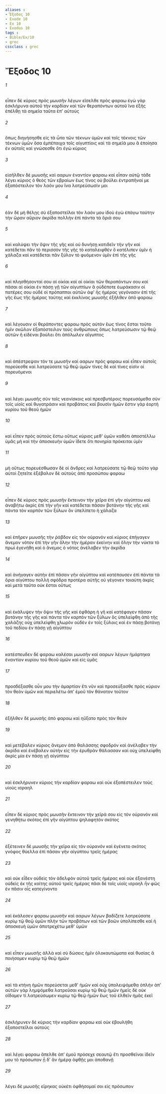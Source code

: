 ```yaml
---
aliases : 
- Ἔξοδος 10
- Exode 10
- Ex 10
- Exodus 10
tags : 
- Bible/Ex/10
- grec
cssclass : grec
---
```


# Ἔξοδος 10

###### 1
εἶπεν δὲ κύριος πρὸς μωυσῆν λέγων εἴσελθε πρὸς φαραω ἐγὼ γὰρ ἐσκλήρυνα αὐτοῦ τὴν καρδίαν καὶ τῶν θεραπόντων αὐτοῦ ἵνα ἑξῆς ἐπέλθῃ τὰ σημεῖα ταῦτα ἐπ' αὐτούς
###### 2
ὅπως διηγήσησθε εἰς τὰ ὦτα τῶν τέκνων ὑμῶν καὶ τοῖς τέκνοις τῶν τέκνων ὑμῶν ὅσα ἐμπέπαιχα τοῖς αἰγυπτίοις καὶ τὰ σημεῖά μου ἃ ἐποίησα ἐν αὐτοῖς καὶ γνώσεσθε ὅτι ἐγὼ κύριος
###### 3
εἰσῆλθεν δὲ μωυσῆς καὶ ααρων ἐναντίον φαραω καὶ εἶπαν αὐτῷ τάδε λέγει κύριος ὁ θεὸς τῶν εβραίων ἕως τίνος οὐ βούλει ἐντραπῆναί με ἐξαπόστειλον τὸν λαόν μου ἵνα λατρεύσωσίν μοι
###### 4
ἐὰν δὲ μὴ θέλῃς σὺ ἐξαποστεῖλαι τὸν λαόν μου ἰδοὺ ἐγὼ ἐπάγω ταύτην τὴν ὥραν αὔριον ἀκρίδα πολλὴν ἐπὶ πάντα τὰ ὅριά σου
###### 5
καὶ καλύψει τὴν ὄψιν τῆς γῆς καὶ οὐ δυνήσῃ κατιδεῖν τὴν γῆν καὶ κατέδεται πᾶν τὸ περισσὸν τῆς γῆς τὸ καταλειφθέν ὃ κατέλιπεν ὑμῖν ἡ χάλαζα καὶ κατέδεται πᾶν ξύλον τὸ φυόμενον ὑμῖν ἐπὶ τῆς γῆς
###### 6
καὶ πλησθήσονταί σου αἱ οἰκίαι καὶ αἱ οἰκίαι τῶν θεραπόντων σου καὶ πᾶσαι αἱ οἰκίαι ἐν πάσῃ γῇ τῶν αἰγυπτίων ἃ οὐδέποτε ἑωράκασιν οἱ πατέρες σου οὐδὲ οἱ πρόπαπποι αὐτῶν ἀφ' ἧς ἡμέρας γεγόνασιν ἐπὶ τῆς γῆς ἕως τῆς ἡμέρας ταύτης καὶ ἐκκλίνας μωυσῆς ἐξῆλθεν ἀπὸ φαραω
###### 7
καὶ λέγουσιν οἱ θεράποντες φαραω πρὸς αὐτόν ἕως τίνος ἔσται τοῦτο ἡμῖν σκῶλον ἐξαπόστειλον τοὺς ἀνθρώπους ὅπως λατρεύσωσιν τῷ θεῷ αὐτῶν ἢ εἰδέναι βούλει ὅτι ἀπόλωλεν αἴγυπτος
###### 8
καὶ ἀπέστρεψαν τόν τε μωυσῆν καὶ ααρων πρὸς φαραω καὶ εἶπεν αὐτοῖς πορεύεσθε καὶ λατρεύσατε τῷ θεῷ ὑμῶν τίνες δὲ καὶ τίνες εἰσὶν οἱ πορευόμενοι
###### 9
καὶ λέγει μωυσῆς σὺν τοῖς νεανίσκοις καὶ πρεσβυτέροις πορευσόμεθα σὺν τοῖς υἱοῖς καὶ θυγατράσιν καὶ προβάτοις καὶ βουσὶν ἡμῶν ἔστιν γὰρ ἑορτὴ κυρίου τοῦ θεοῦ ἡμῶν
###### 10
καὶ εἶπεν πρὸς αὐτούς ἔστω οὕτως κύριος μεθ' ὑμῶν καθότι ἀποστέλλω ὑμᾶς μὴ καὶ τὴν ἀποσκευὴν ὑμῶν ἴδετε ὅτι πονηρία πρόκειται ὑμῖν
###### 11
μὴ οὕτως πορευέσθωσαν δὲ οἱ ἄνδρες καὶ λατρεύσατε τῷ θεῷ τοῦτο γὰρ αὐτοὶ ζητεῖτε ἐξέβαλον δὲ αὐτοὺς ἀπὸ προσώπου φαραω
###### 12
εἶπεν δὲ κύριος πρὸς μωυσῆν ἔκτεινον τὴν χεῖρα ἐπὶ γῆν αἰγύπτου καὶ ἀναβήτω ἀκρὶς ἐπὶ τὴν γῆν καὶ κατέδεται πᾶσαν βοτάνην τῆς γῆς καὶ πάντα τὸν καρπὸν τῶν ξύλων ὃν ὑπελίπετο ἡ χάλαζα
###### 13
καὶ ἐπῆρεν μωυσῆς τὴν ῥάβδον εἰς τὸν οὐρανόν καὶ κύριος ἐπήγαγεν ἄνεμον νότον ἐπὶ τὴν γῆν ὅλην τὴν ἡμέραν ἐκείνην καὶ ὅλην τὴν νύκτα τὸ πρωὶ ἐγενήθη καὶ ὁ ἄνεμος ὁ νότος ἀνέλαβεν τὴν ἀκρίδα
###### 14
καὶ ἀνήγαγεν αὐτὴν ἐπὶ πᾶσαν γῆν αἰγύπτου καὶ κατέπαυσεν ἐπὶ πάντα τὰ ὅρια αἰγύπτου πολλὴ σφόδρα προτέρα αὐτῆς οὐ γέγονεν τοιαύτη ἀκρὶς καὶ μετὰ ταῦτα οὐκ ἔσται οὕτως
###### 15
καὶ ἐκάλυψεν τὴν ὄψιν τῆς γῆς καὶ ἐφθάρη ἡ γῆ καὶ κατέφαγεν πᾶσαν βοτάνην τῆς γῆς καὶ πάντα τὸν καρπὸν τῶν ξύλων ὃς ὑπελείφθη ἀπὸ τῆς χαλάζης οὐχ ὑπελείφθη χλωρὸν οὐδὲν ἐν τοῖς ξύλοις καὶ ἐν πάσῃ βοτάνῃ τοῦ πεδίου ἐν πάσῃ γῇ αἰγύπτου
###### 16
κατέσπευδεν δὲ φαραω καλέσαι μωυσῆν καὶ ααρων λέγων ἡμάρτηκα ἐναντίον κυρίου τοῦ θεοῦ ὑμῶν καὶ εἰς ὑμᾶς
###### 17
προσδέξασθε οὖν μου τὴν ἁμαρτίαν ἔτι νῦν καὶ προσεύξασθε πρὸς κύριον τὸν θεὸν ὑμῶν καὶ περιελέτω ἀπ' ἐμοῦ τὸν θάνατον τοῦτον
###### 18
ἐξῆλθεν δὲ μωυσῆς ἀπὸ φαραω καὶ ηὔξατο πρὸς τὸν θεόν
###### 19
καὶ μετέβαλεν κύριος ἄνεμον ἀπὸ θαλάσσης σφοδρόν καὶ ἀνέλαβεν τὴν ἀκρίδα καὶ ἐνέβαλεν αὐτὴν εἰς τὴν ἐρυθρὰν θάλασσαν καὶ οὐχ ὑπελείφθη ἀκρὶς μία ἐν πάσῃ γῇ αἰγύπτου
###### 20
καὶ ἐσκλήρυνεν κύριος τὴν καρδίαν φαραω καὶ οὐκ ἐξαπέστειλεν τοὺς υἱοὺς ισραηλ
###### 21
εἶπεν δὲ κύριος πρὸς μωυσῆν ἔκτεινον τὴν χεῖρά σου εἰς τὸν οὐρανόν καὶ γενηθήτω σκότος ἐπὶ γῆν αἰγύπτου ψηλαφητὸν σκότος
###### 22
ἐξέτεινεν δὲ μωυσῆς τὴν χεῖρα εἰς τὸν οὐρανόν καὶ ἐγένετο σκότος γνόφος θύελλα ἐπὶ πᾶσαν γῆν αἰγύπτου τρεῖς ἡμέρας
###### 23
καὶ οὐκ εἶδεν οὐδεὶς τὸν ἀδελφὸν αὐτοῦ τρεῖς ἡμέρας καὶ οὐκ ἐξανέστη οὐδεὶς ἐκ τῆς κοίτης αὐτοῦ τρεῖς ἡμέρας πᾶσι δὲ τοῖς υἱοῖς ισραηλ ἦν φῶς ἐν πᾶσιν οἷς κατεγίνοντο
###### 24
καὶ ἐκάλεσεν φαραω μωυσῆν καὶ ααρων λέγων βαδίζετε λατρεύσατε κυρίῳ τῷ θεῷ ὑμῶν πλὴν τῶν προβάτων καὶ τῶν βοῶν ὑπολίπεσθε καὶ ἡ ἀποσκευὴ ὑμῶν ἀποτρεχέτω μεθ' ὑμῶν
###### 25
καὶ εἶπεν μωυσῆς ἀλλὰ καὶ σὺ δώσεις ἡμῖν ὁλοκαυτώματα καὶ θυσίας ἃ ποιήσομεν κυρίῳ τῷ θεῷ ἡμῶν
###### 26
καὶ τὰ κτήνη ἡμῶν πορεύσεται μεθ' ἡμῶν καὶ οὐχ ὑπολειψόμεθα ὁπλήν ἀπ' αὐτῶν γὰρ λημψόμεθα λατρεῦσαι κυρίῳ τῷ θεῷ ἡμῶν ἡμεῖς δὲ οὐκ οἴδαμεν τί λατρεύσωμεν κυρίῳ τῷ θεῷ ἡμῶν ἕως τοῦ ἐλθεῖν ἡμᾶς ἐκεῖ
###### 27
ἐσκλήρυνεν δὲ κύριος τὴν καρδίαν φαραω καὶ οὐκ ἐβουλήθη ἐξαποστεῖλαι αὐτούς
###### 28
καὶ λέγει φαραω ἄπελθε ἀπ' ἐμοῦ πρόσεχε σεαυτῷ ἔτι προσθεῖναι ἰδεῖν μου τὸ πρόσωπον ᾗ δ' ἂν ἡμέρᾳ ὀφθῇς μοι ἀποθανῇ
###### 29
λέγει δὲ μωυσῆς εἴρηκας οὐκέτι ὀφθήσομαί σοι εἰς πρόσωπον
